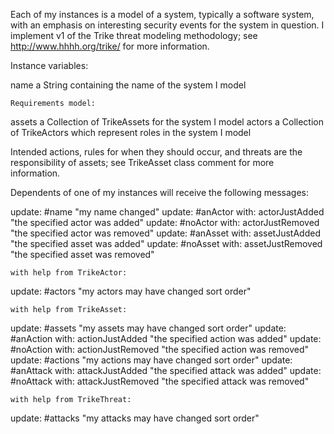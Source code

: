 Each of my instances is a model of a system, typically a software system, with an emphasis on interesting security events for the system in question.  I implement v1 of the Trike threat modeling methodology; see http://www.hhhh.org/trike/ for more information. 

Instance variables:

name		a String containing the name of the system I model
	
	Requirements model:
assets		a Collection of TrikeAssets for the system I model
actors		a Collection of TrikeActors which represent roles in the system I model
						
Intended actions, rules for when they should occur, and threats are the responsibility of assets; see TrikeAsset class comment for more information.
	
Dependents of one of my instances will receive the following messages:

update: #name 									"my name changed"
update: #anActor with: actorJustAdded		"the specified actor was added"
update: #noActor with: actorJustRemoved		"the specified actor was removed"
update: #anAsset with: assetJustAdded		"the specified asset was added"
update: #noAsset with: assetJustRemoved		"the specified asset was removed"

	with help from TrikeActor:
update: #actors									"my actors may have changed sort order"

	with help from TrikeAsset:
update: #assets									"my assets may have changed sort order"
update: #anAction with: actionJustAdded		"the specified action was added"
update: #noAction with: actionJustRemoved	"the specified action was removed"
update: #actions									"my actions may have changed sort order"
update: #anAttack with: attackJustAdded		"the specified attack was added"
update: #noAttack with: attackJustRemoved	"the specified attack was removed"

	with help from TrikeThreat:
update: #attacks									"my attacks may have changed sort order"

